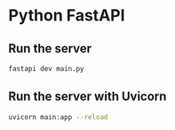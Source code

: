 # Python FastAPI

## Run the server

```bash
fastapi dev main.py
```


## Run the server with Uvicorn

```bash
uvicorn main:app --reload
```

